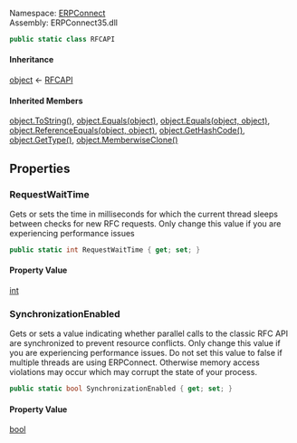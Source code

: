 
Namespace: [ERPConnect](index.md)  
Assembly: ERPConnect35.dll  

```csharp
public static class RFCAPI
```

#### Inheritance

[object](https://learn.microsoft.com/dotnet/api/system.object) ← 
[RFCAPI](ERPConnect.RFCAPI.md)

#### Inherited Members

[object.ToString\(\)](https://learn.microsoft.com/dotnet/api/system.object.tostring), 
[object.Equals\(object\)](https://learn.microsoft.com/dotnet/api/system.object.equals\#system\-object\-equals\(system\-object\)), 
[object.Equals\(object, object\)](https://learn.microsoft.com/dotnet/api/system.object.equals\#system\-object\-equals\(system\-object\-system\-object\)), 
[object.ReferenceEquals\(object, object\)](https://learn.microsoft.com/dotnet/api/system.object.referenceequals), 
[object.GetHashCode\(\)](https://learn.microsoft.com/dotnet/api/system.object.gethashcode), 
[object.GetType\(\)](https://learn.microsoft.com/dotnet/api/system.object.gettype), 
[object.MemberwiseClone\(\)](https://learn.microsoft.com/dotnet/api/system.object.memberwiseclone)

## Properties

### <a id="ERPConnect_RFCAPI_RequestWaitTime"></a> RequestWaitTime

Gets or sets the time in milliseconds for which the current thread
sleeps between checks for new RFC requests.
<remarks>Only change this value if you are experiencing performance issues</remarks>

```csharp
public static int RequestWaitTime { get; set; }
```

#### Property Value

 [int](https://learn.microsoft.com/dotnet/api/system.int32)

### <a id="ERPConnect_RFCAPI_SynchronizationEnabled"></a> SynchronizationEnabled

Gets or sets a value indicating whether parallel calls to the
classic RFC API are synchronized to prevent resource conflicts.
<remarks>
    Only change this value if you are experiencing performance issues.
    Do not set this value to false if multiple threads are using ERPConnect.
    Otherwise memory access violations may occur which may corrupt the state of your process.</remarks>

```csharp
public static bool SynchronizationEnabled { get; set; }
```

#### Property Value

 [bool](https://learn.microsoft.com/dotnet/api/system.boolean)


